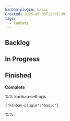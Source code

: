 ```yaml
---
kanban-plugin: basic
Created: 2025-05-05T12:07:39
tags:
  - kanbans
---
```


## Backlog

## In Progress

## Finished

**Complete**

%% kanban:settings
```
{"kanban-plugin":"basic"}
```
%%
